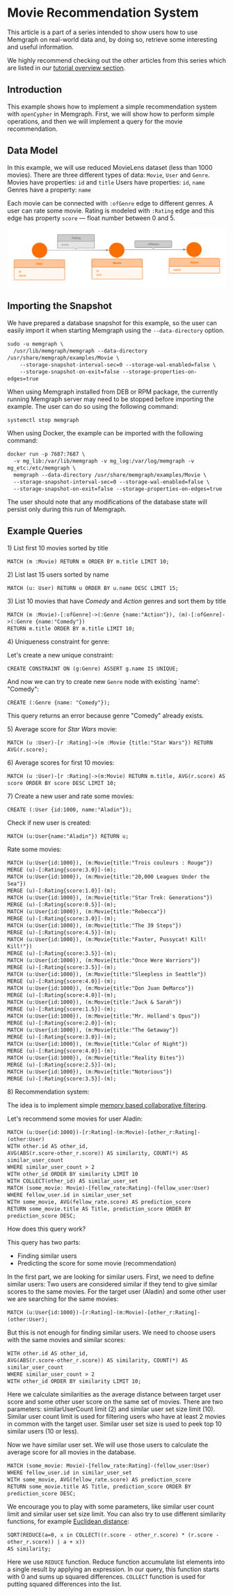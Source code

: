 # Movie Recommendation System

This article is a part of a series intended to show users how to use Memgraph on real-world data and, by doing so, retrieve some interesting and useful information.

We highly recommend checking out the other articles from this series which are listed in our [tutorial overview section](./).

## Introduction

This example shows how to implement a simple recommendation system with `openCypher` in Memgraph. First, we will show how to perform simple operations, and then we will implement a query for the movie recommendation.

## Data Model

In this example, we will use reduced MovieLens dataset \(less than 1000 movies\). There are three different types of data: `Movie`, `User` and `Genre`. Movies have properties: `id` and `title` Users have properties: `id`, `name` Genres have a property: `name`

Each movie can be connected with `:ofGenre` edge to different genres. A user can rate some movie. Rating is modeled with `:Rating` edge and this edge has property `score` — float number between 0 and 5.

![](../../.gitbook/assets/movie_metagraph%20%287%29.png)

## Importing the Snapshot

We have prepared a database snapshot for this example, so the user can easily import it when starting Memgraph using the `--data-directory` option.

```text
sudo -u memgraph \
  /usr/lib/memgraph/memgraph --data-directory /usr/share/memgraph/examples/Movie \
    --storage-snapshot-interval-sec=0 --storage-wal-enabled=false \
    --storage-snapshot-on-exit=false --storage-properties-on-edges=true
```

When using Memgraph installed from DEB or RPM package, the currently running Memgraph server may need to be stopped before importing the example. The user can do so using the following command:

```text
systemctl stop memgraph
```

When using Docker, the example can be imported with the following command:

```text
docker run -p 7687:7687 \
  -v mg_lib:/var/lib/memgraph -v mg_log:/var/log/memgraph -v mg_etc:/etc/memgraph \
  memgraph --data-directory /usr/share/memgraph/examples/Movie \
  --storage-snapshot-interval-sec=0 --storage-wal-enabled=false \
  --storage-snapshot-on-exit=false --storage-properties-on-edges=true
```

The user should note that any modifications of the database state will persist only during this run of Memgraph.

## Example Queries

1\) List first 10 movies sorted by title

```text
MATCH (m :Movie) RETURN m ORDER BY m.title LIMIT 10;
```

2\) List last 15 users sorted by name

```text
MATCH (u: User) RETURN u ORDER BY u.name DESC LIMIT 15;
```

3\) List 10 movies that have _Comedy_ and _Action_ genres and sort them by title

```text
MATCH (m :Movie)-[:ofGenre]->(:Genre {name:"Action"}), (m)-[:ofGenre]->(:Genre {name:"Comedy"})
RETURN m.title ORDER BY m.title LIMIT 10;
```

4\) Uniqueness constraint for genre:

Let's create a new unique constraint:

```text
CREATE CONSTRAINT ON (g:Genre) ASSERT g.name IS UNIQUE;
```

And now we can try to create new `Genre` node with existing \`name': "Comedy":

```text
CREATE (:Genre {name: "Comedy"});
```

This query returns an error because genre "Comedy" already exists.

5\) Average score for _Star Wars_ movie:

```text
MATCH (u :User)-[r :Rating]->(m :Movie {title:"Star Wars"}) RETURN AVG(r.score);
```

6\) Average scores for first 10 movies:

```text
MATCH (u :User)-[r :Rating]->(m:Movie) RETURN m.title, AVG(r.score) AS score ORDER BY score DESC LIMIT 10;
```

7\) Create a new user and rate some movies:

```text
CREATE (:User {id:1000, name:"Aladin"});
```

Check if new user is created:

```text
MATCH (u:User{name:"Aladin"}) RETURN u;
```

Rate some movies:

```text
MATCH (u:User{id:1000}), (m:Movie{title:"Trois couleurs : Rouge"})
MERGE (u)-[:Rating{score:3.0}]-(m);
MATCH (u:User{id:1000}), (m:Movie{title:"20,000 Leagues Under the Sea"})
MERGE (u)-[:Rating{score:1.0}]-(m);
MATCH (u:User{id:1000}), (m:Movie{title:"Star Trek: Generations"})
MERGE (u)-[:Rating{score:0.5}]-(m);
MATCH (u:User{id:1000}), (m:Movie{title:"Rebecca"})
MERGE (u)-[:Rating{score:3.0}]-(m);
MATCH (u:User{id:1000}), (m:Movie{title:"The 39 Steps"})
MERGE (u)-[:Rating{score:4.5}]-(m);
MATCH (u:User{id:1000}), (m:Movie{title:"Faster, Pussycat! Kill! Kill!"})
MERGE (u)-[:Rating{score:3.5}]-(m);
MATCH (u:User{id:1000}), (m:Movie{title:"Once Were Warriors"})
MERGE (u)-[:Rating{score:3.5}]-(m);
MATCH (u:User{id:1000}), (m:Movie{title:"Sleepless in Seattle"})
MERGE (u)-[:Rating{score:4.0}]-(m);
MATCH (u:User{id:1000}), (m:Movie{title:"Don Juan DeMarco"})
MERGE (u)-[:Rating{score:4.0}]-(m);
MATCH (u:User{id:1000}), (m:Movie{title:"Jack & Sarah"})
MERGE (u)-[:Rating{score:1.5}]-(m);
MATCH (u:User{id:1000}), (m:Movie{title:"Mr. Holland's Opus"})
MERGE (u)-[:Rating{score:2.0}]-(m);
MATCH (u:User{id:1000}), (m:Movie{title:"The Getaway"})
MERGE (u)-[:Rating{score:3.0}]-(m);
MATCH (u:User{id:1000}), (m:Movie{title:"Color of Night"})
MERGE (u)-[:Rating{score:4.0}]-(m);
MATCH (u:User{id:1000}), (m:Movie{title:"Reality Bites"})
MERGE (u)-[:Rating{score:2.5}]-(m);
MATCH (u:User{id:1000}), (m:Movie{title:"Notorious"})
MERGE (u)-[:Rating{score:3.5}]-(m);
```

8\) Recommendation system:

The idea is to implement simple [memory based collaborative filtering](https://en.wikipedia.org/wiki/Collaborative_filtering).

Let's recommend some movies for user Aladin:

```text
MATCH (u:User{id:1000})-[r:Rating]-(m:Movie)-[other_r:Rating]-(other:User)
WITH other.id AS other_id,
AVG(ABS(r.score-other_r.score)) AS similarity, COUNT(*) AS similar_user_count
WHERE similar_user_count > 2
WITH other_id ORDER BY similarity LIMIT 10
WITH COLLECT(other_id) AS similar_user_set
MATCH (some_movie: Movie)-[fellow_rate:Rating]-(fellow_user:User)
WHERE fellow_user.id in similar_user_set
WITH some_movie, AVG(fellow_rate.score) AS prediction_score
RETURN some_movie.title AS Title, prediction_score ORDER BY prediction_score DESC;
```

How does this query work?

This query has two parts:

* Finding similar users
* Predicting the score for some movie \(recommendation\)

In the first part, we are looking for similar users. First, we need to define similar users: Two users are considered similar if they tend to give similar scores to the same movies. For the target user \(Aladin\) and some other user we are searching for the same movies:

```text
MATCH (u:User{id:1000})-[r:Rating]-(m:Movie)-[other_r:Rating]-(other:User);
```

But this is not enough for finding similar users. We need to choose users with the same movies and similar scores:

```text
WITH other.id AS other_id,
AVG(ABS(r.score-other_r.score)) AS similarity, COUNT(*) AS similar_user_count
WHERE similar_user_count > 2
WITH other_id ORDER BY similarity LIMIT 10;
```

Here we calculate similarities as the average distance between target user score and some other user score on the same set of movies. There are two parameters: similarUserCount limit \(2\) and similar user set size limit \(10\). Similar user count limit is used for filtering users who have at least 2 movies in common with the target user. Similar user set size is used to peek top 10 similar users \(10 or less\).

Now we have similar user set. We will use those users to calculate the average score for all movies in the database.

```text
MATCH (some_movie: Movie)-[fellow_rate:Rating]-(fellow_user:User)
WHERE fellow_user.id in similar_user_set
WITH some_movie, AVG(fellow_rate.score) AS prediction_score
RETURN some_movie.title AS Title, prediction_score ORDER BY prediction_score DESC;
```

We encourage you to play with some parameters, like similar user count limit and similar user set size limit. You can also try to use different similarity functions, for example [Euclidean distance](https://en.wikipedia.org/wiki/Euclidean_distance):

```text
SQRT(REDUCE(a=0, x in COLLECT((r.score - other_r.score) * (r.score - other_r.score)) | a + x))
AS similarity;
```

Here we use `REDUCE` function. Reduce function accumulate list elements into a single result by applying an expression. In our query, this function starts with 0 and sums up squared differences. `COLLECT` function is used for putting squared differences into the list.

